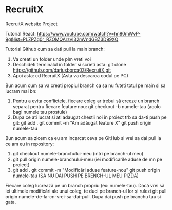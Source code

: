 # RecruitX

RecruitX website Project

Tutorial React: https://www.youtube.com/watch?v=hn80mWvP-9g&list=PLZPZq0r_RZOMQArzyI32mVndGBZ3D99XQ

Tutorial Github cum sa dati pull la main branch:

1. Va creati un folder unde plm vreti voi
2. Deschideti terminalul in folder si scrieti asta: git clone https://github.com/dariusborca03/RecruitX.git
3. Apoi asta: cd RecruitX (Asta va descarca codul pe PC)

Bun acum cum sa va creati propiul branch ca sa nu futeti totul pe main si sa lucram mai bn:

1. Pentru a evita conflictele, fiecare coleg ar trebui să creeze un branch separat pentru fiecare feature nou:
   git checkout -b numele-tau (acolo bagi numele tau prostule)
2. Dupa ce ati lucrat si ati adaugat chestii noi in proiect trb sa da-ti push pe git:
   git add .
   git commit -m "Am adăugat feature X"
   git push origin numele-tau

Bun acum sa zicem ca eu am incarcat ceva pe GitHub si vrei sa dai pull la ce am eu in repository:

1. git checkout numele-branchului-meu (intri pe branch-ul meu)
2. git pull origin numele-branchului-meu (iei modificarile aduse de mn pe proiect)
3. git add .
   git commit -m "Modificări aduse feature-nou"
   git push origin numele-tau (SA NU DAI PUSH PE BRENCH-UL MEU PIZDA)

Fiecare coleg lucrează pe un branch propriu (ex: numele-tau).
Dacă vrei să iei ultimele modificări ale unui coleg, te duci pe branch-ul lor și rulezi git pull origin numele-de-la-cn-vrei-sa-dai-pull.
Dupa dai push pe branchu tau si gata.

